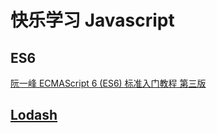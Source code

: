 # 快乐学习 Javascript

## ES6

[阮一峰 ECMAScript 6 (ES6) 标准入门教程 第三版](https://es6.ruanyifeng.com/)

## [Lodash](./docs/lodash-copy.md)
